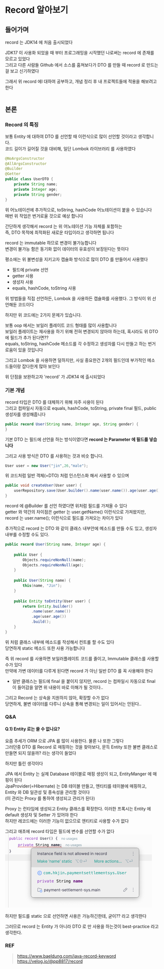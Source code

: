 # Record 알아보기
## 들어가며
record 는 JDK14 에 처음 출시되었다 <br>

JDK17 이 사용화 되었을 때 부터 프로그래밍을 시작했던 나로써는 record 에 존재를 모르고 있었다 <br>
그리고 다른 사람들 Github 에서 소스를 훔쳐보다가 DTO 를 만들 때 record 로 만드는걸 보고 신기하였다 <br>

그래서 위 record 에l 대하여 공부하고, 개념 정리 후 내 프로젝트들에 적용을 해보려고 한다 <br>
<br>

## 본론
### Record 의 특징
보통 Entity 에 대하여 DTO 를 선언할 때 이런식으로 많이 선언할 것이라고 생각합니다.<br>
코드 길이가 길어질 것을 대비해, 일단 Lombok 라이브러리 를 사용하였다 <br>
```java
@NoArgsConstructor
@AllArgsConstructor
@Builder
@Getter
public class UserDTO {
	private String name;
	private Integer age;
	private String gender;
}
```

위 어노테이션에 추가적으로, toString, hashCode 어노테이션이 붙을 수 있습니다 <br>
매번 위 작업은 번거로울 것으로 예상 합니다 <br>

간단하게 생각해서 record 는 위 어노테이션 기능 자체를 포함하는 <br>
즉, DTO 목적에 최적화된 새로운 타입이라고 생각하면 됩니다 <br>

record 는 immutable 하므로 변경이 불가능합니다 <br>
변경이 불가능 함은 동기화 없이 데이터의 유효성이 보장된다는 뜻이다 <br>

평소에는 위 불변성을 지키고자 캡슐화 방식으로 많이 DTO 를 만들어서 사용했다 
- 필드에 private 선언
- getter 사용
- 생성자 사용
- equals, hashCode, toString 사용

위 방법들을 직접 선언하든, Lombok 을 사용하든 캡슐화를 사용했다. 그 방식이 위 선언해둔 코드이다 <br> 

하지만 위 코드에는 2가지 문제가 있습니다. <br>

보통 oop 에서는 보일러 플레이트 코드 형태를 많이 사용합니다 <br>
보일러 플레이트는 재사용을 하기 위해 전혀 변경되지 않아야 하는데, 혹시라도 위 DTO 에 필드가 추가 된다면?? <br>
equals, toString, hashCode 메소드를 각 수정하고 생성자를 다시 만들고 하는 번거로움이 있을 것입니다 <br>

그리고 Lombok 을 사용하면 덜하지만, 사실 중요한건 2개의 필드인데 부가적인 메소드들이랑 잡다한게 많아 보인다 <br>

위 단점을 보완하고자 'record' 가 JDK14 에 출시되었다 

### 기본 개념
record 타입은 DTO 를 대체하기 위해 자주 사용이 된다 <br>
그리고 컴파일시 자동으로 equals, hashCode, toString, private final 필드, public 생성자를 생성해줍니다 <br>
```java
public record User(String name, Integer age, String gender) {
}
```

기본 DTO 는 필드에 선언을 하는 방식이였다면 **record 는 Parameter 에 필드를 넣습니다** <br>

그리고 사용 방식은 DTO 를 사용하는 것과 비슷 합니다. <br>

```java
User user = new User("jin",26,"male");
```

위 코드처럼 일반 객체(=DTO) 처럼 인스턴스화 해서 사용할 수 있으며 

```java
public void createUser(User user) {
	userRepository.save(User.builder().name(user.name()).age(user.age()).gender(user.gender()).build());
}
```

record 에 @Builder 를 선언 하였다면 위처럼 필드를 가져올 수 있다 <br>
getter 와 약간의 차이점은 getter 는 user.getName() 이런식으로 가져왔지만, record 는 user.name(); 이런식으로 필드를 가져오는 차이가 있다 <br>

추가적으로 record 는 DTO 와 같이 클래스 내부안에 메소드를 만들 수도 있고, 생성자 내부를 수정할 수도 있다.
```java
public record User(String name, Integer age) {
	
	public User {
		Objects.requireNonNull(name);
		Objects.requireNonNull(age);
    }
	
	public User(String name) {
		this(name, "Jin");
    }
	
	public Entity toEntity(User user) {
		return Entity.builder()
            .name(user.name())
            .age(user.age())
            .build();
    }
}
```

위 처럼 클래스 내부에 메소드를 작성해서 컨트롤 할 수도 있다 <br>
당연하게 static 메소드 또한 사용 가능합니다 <br>

즉 위 record 를 사용하면 보일러플레이트 코드를 줄이고, Immutable 클래스를 사용할 수가 있다 <br>
만약에 가변 데이터를 다루게 된다면 record 가 아닌 일반 DTO 를 꼭 사용해야 한다 <br>
+ 일반 클래스는 필드에 final 을 붙이지 않지만, record 는 컴파일시 자동으로 final 이 들어감을 알면 위 내용이 바로 이해가 될 것이다..


그리고 Record 는 상속을 지원하지 않아, 확장할 수가 없다 <br>
당연하게, 불변 데이터를 다루니 상속을 통해 변경되는 일이 있어서는 안된다..<br>


### Q&A 
#### Q.1) Entity 로는 쓸 수 없나요?
요즘 추세가 ORM 으로 JPA 를 많이 사용한다. 물론 나 또한 그렇다 <br>
그러던중 DTO 를 Record 로 매핑하는 것을 찾아보다, 문득 Entity 또한 불변 클래스로 만들면 되지 않을까? 라는 생각이 들었다 <br>

하지만 틀린 생각이다<br>

JPA 에서 Entity 는 실제 Database 테이블로 매핑 생성이 되고, EntityManger 에 매핑이 된다 <br>
JpaProvider(=Hibernate) 는 DB 테이블 만들고, 엔티티를 테이블에 매핑하고, Entity 와 DB 일관성 및 종속성을 관리할 것이다 <br>
(이 관리는 Proxy 를 통하여 생성되고 관리가 된다)<br>

Proxy 는 런타임에 생성되고 Entity 클래스를 확장한다. 이러한 프록시는 Entity 에 default 생성자 및 Setter 가 있어야 한다 <Br>
하지만 레코드에는 이러한 기능이 없으므로 엔티티로 사용할 수가 없다 <br>

그리고 애초에 record 타입은 필드에 변수를 선언할 수가 없다 <br>
![img.png](img/img.png)<br>

하지만 필드를 static 으로 선언하면 사용은 가능하긴한데, 굳이?? 라고 생각한다 <br>

그러므로 record 는 Entity 가 아니라 DTO 로 만 사용을 하는것이 best-practice 라고 생각한다.<br>

### REF
> https://www.baeldung.com/java-record-keyword <br>
> https://velog.io/@pp8817/record
